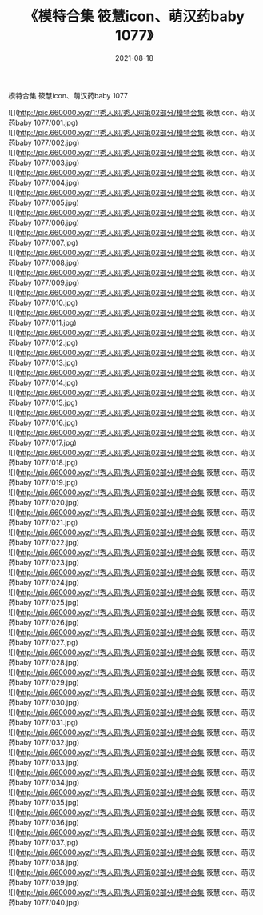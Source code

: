 ﻿---
layout: post
title:  《模特合集 筱慧icon、萌汉药baby 1077》
date:   2021-08-18
img: http://pic.660000.xyz/1:/秀人网/秀人网第02部分/模特合集 筱慧icon、萌汉药baby 1077/000.jpg
categories: [美女, 清纯, 唯美]
---

模特合集 筱慧icon、萌汉药baby 1077

  ![](http://pic.660000.xyz/1:/秀人网/秀人网第02部分/模特合集 筱慧icon、萌汉药baby 1077/001.jpg) <br> ![](http://pic.660000.xyz/1:/秀人网/秀人网第02部分/模特合集 筱慧icon、萌汉药baby 1077/002.jpg) <br> ![](http://pic.660000.xyz/1:/秀人网/秀人网第02部分/模特合集 筱慧icon、萌汉药baby 1077/003.jpg) <br> ![](http://pic.660000.xyz/1:/秀人网/秀人网第02部分/模特合集 筱慧icon、萌汉药baby 1077/004.jpg) <br> ![](http://pic.660000.xyz/1:/秀人网/秀人网第02部分/模特合集 筱慧icon、萌汉药baby 1077/005.jpg) <br> ![](http://pic.660000.xyz/1:/秀人网/秀人网第02部分/模特合集 筱慧icon、萌汉药baby 1077/006.jpg) <br> ![](http://pic.660000.xyz/1:/秀人网/秀人网第02部分/模特合集 筱慧icon、萌汉药baby 1077/007.jpg) <br> ![](http://pic.660000.xyz/1:/秀人网/秀人网第02部分/模特合集 筱慧icon、萌汉药baby 1077/008.jpg) <br> ![](http://pic.660000.xyz/1:/秀人网/秀人网第02部分/模特合集 筱慧icon、萌汉药baby 1077/009.jpg) <br> ![](http://pic.660000.xyz/1:/秀人网/秀人网第02部分/模特合集 筱慧icon、萌汉药baby 1077/010.jpg) <br> ![](http://pic.660000.xyz/1:/秀人网/秀人网第02部分/模特合集 筱慧icon、萌汉药baby 1077/011.jpg) <br> ![](http://pic.660000.xyz/1:/秀人网/秀人网第02部分/模特合集 筱慧icon、萌汉药baby 1077/012.jpg) <br> ![](http://pic.660000.xyz/1:/秀人网/秀人网第02部分/模特合集 筱慧icon、萌汉药baby 1077/013.jpg) <br> ![](http://pic.660000.xyz/1:/秀人网/秀人网第02部分/模特合集 筱慧icon、萌汉药baby 1077/014.jpg) <br> ![](http://pic.660000.xyz/1:/秀人网/秀人网第02部分/模特合集 筱慧icon、萌汉药baby 1077/015.jpg) <br> ![](http://pic.660000.xyz/1:/秀人网/秀人网第02部分/模特合集 筱慧icon、萌汉药baby 1077/016.jpg) <br> ![](http://pic.660000.xyz/1:/秀人网/秀人网第02部分/模特合集 筱慧icon、萌汉药baby 1077/017.jpg) <br> ![](http://pic.660000.xyz/1:/秀人网/秀人网第02部分/模特合集 筱慧icon、萌汉药baby 1077/018.jpg) <br> ![](http://pic.660000.xyz/1:/秀人网/秀人网第02部分/模特合集 筱慧icon、萌汉药baby 1077/019.jpg) <br> ![](http://pic.660000.xyz/1:/秀人网/秀人网第02部分/模特合集 筱慧icon、萌汉药baby 1077/020.jpg) <br> ![](http://pic.660000.xyz/1:/秀人网/秀人网第02部分/模特合集 筱慧icon、萌汉药baby 1077/021.jpg) <br> ![](http://pic.660000.xyz/1:/秀人网/秀人网第02部分/模特合集 筱慧icon、萌汉药baby 1077/022.jpg) <br> ![](http://pic.660000.xyz/1:/秀人网/秀人网第02部分/模特合集 筱慧icon、萌汉药baby 1077/023.jpg) <br> ![](http://pic.660000.xyz/1:/秀人网/秀人网第02部分/模特合集 筱慧icon、萌汉药baby 1077/024.jpg) <br> ![](http://pic.660000.xyz/1:/秀人网/秀人网第02部分/模特合集 筱慧icon、萌汉药baby 1077/025.jpg) <br> ![](http://pic.660000.xyz/1:/秀人网/秀人网第02部分/模特合集 筱慧icon、萌汉药baby 1077/026.jpg) <br> ![](http://pic.660000.xyz/1:/秀人网/秀人网第02部分/模特合集 筱慧icon、萌汉药baby 1077/027.jpg) <br> ![](http://pic.660000.xyz/1:/秀人网/秀人网第02部分/模特合集 筱慧icon、萌汉药baby 1077/028.jpg) <br> ![](http://pic.660000.xyz/1:/秀人网/秀人网第02部分/模特合集 筱慧icon、萌汉药baby 1077/029.jpg) <br> ![](http://pic.660000.xyz/1:/秀人网/秀人网第02部分/模特合集 筱慧icon、萌汉药baby 1077/030.jpg) <br> ![](http://pic.660000.xyz/1:/秀人网/秀人网第02部分/模特合集 筱慧icon、萌汉药baby 1077/031.jpg) <br> ![](http://pic.660000.xyz/1:/秀人网/秀人网第02部分/模特合集 筱慧icon、萌汉药baby 1077/032.jpg) <br> ![](http://pic.660000.xyz/1:/秀人网/秀人网第02部分/模特合集 筱慧icon、萌汉药baby 1077/033.jpg) <br> ![](http://pic.660000.xyz/1:/秀人网/秀人网第02部分/模特合集 筱慧icon、萌汉药baby 1077/034.jpg) <br> ![](http://pic.660000.xyz/1:/秀人网/秀人网第02部分/模特合集 筱慧icon、萌汉药baby 1077/035.jpg) <br> ![](http://pic.660000.xyz/1:/秀人网/秀人网第02部分/模特合集 筱慧icon、萌汉药baby 1077/036.jpg) <br> ![](http://pic.660000.xyz/1:/秀人网/秀人网第02部分/模特合集 筱慧icon、萌汉药baby 1077/037.jpg) <br> ![](http://pic.660000.xyz/1:/秀人网/秀人网第02部分/模特合集 筱慧icon、萌汉药baby 1077/038.jpg) <br> ![](http://pic.660000.xyz/1:/秀人网/秀人网第02部分/模特合集 筱慧icon、萌汉药baby 1077/039.jpg) <br> ![](http://pic.660000.xyz/1:/秀人网/秀人网第02部分/模特合集 筱慧icon、萌汉药baby 1077/040.jpg) <br>